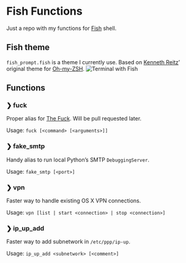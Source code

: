 # Fish Functions
Just a repo with my functions for [Fish](http://fishshell.com) shell.

## Fish theme
`fish_prompt.fish` is a theme I currently use. Based on [Kenneth Reitz](https://github.com/kennethreitz)’ original theme for [Oh-my-ZSH](https://github.com/robbyrussell/oh-my-zsh).
![Terminal with Fish](https://www.dropbox.com/s/vwvin6f5u3i5ult/%D0%A1%D0%BA%D1%80%D0%B8%D0%BD%D1%88%D0%BE%D1%82%202015-10-04%2003.11.10.png?dl=1)

## Functions

### ❯ fuck
Proper alias for [The Fuck](https://github.com/nvbn/thefuck). Will be pull requested later.

Usage: `fuck [<command> [<arguments>]]`

### ❯ fake_smtp
Handy alias to run local Python’s SMTP ``DebuggingServer``.

Usage: `fake_smtp [<port>]`

### ❯ vpn
Faster way to handle existing OS X VPN connections.

Usage: `vpn [list | start <connection> | stop <connection>]`

### ❯ ip_up_add
Faster way to add subnetwork in `/etc/ppp/ip-up`.

Usage: `ip_up_add <subnetwork> [<comment>]`
